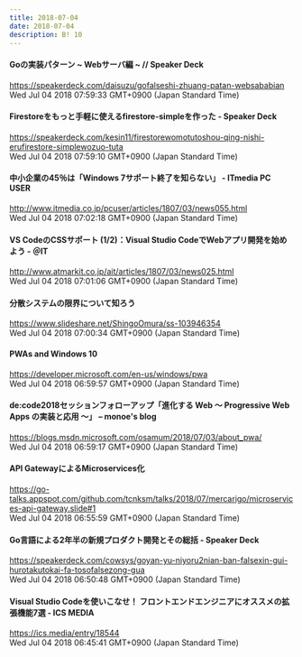 ```yaml
---
title: 2018-07-04
date: 2018-07-04
description: B! 10
---
```


#### Goの実装パターン ~ Webサーバ編 ~ // Speaker Deck
https://speakerdeck.com/daisuzu/gofalseshi-zhuang-patan-websababian<br>
Wed Jul 04 2018 07:59:33 GMT+0900 (Japan Standard Time)<br>


#### Firestoreをもっと手軽に使えるfirestore-simpleを作った - Speaker Deck
https://speakerdeck.com/kesin11/firestorewomotutoshou-qing-nishi-erufirestore-simplewozuo-tuta<br>
Wed Jul 04 2018 07:59:10 GMT+0900 (Japan Standard Time)<br>


####  中小企業の45％は「Windows 7サポート終了を知らない」 - ITmedia PC USER
http://www.itmedia.co.jp/pcuser/articles/1807/03/news055.html<br>
Wed Jul 04 2018 07:02:18 GMT+0900 (Japan Standard Time)<br>


####  VS CodeのCSSサポート (1/2)：Visual Studio CodeでWebアプリ開発を始めよう - ＠IT
http://www.atmarkit.co.jp/ait/articles/1807/03/news025.html<br>
Wed Jul 04 2018 07:01:06 GMT+0900 (Japan Standard Time)<br>


#### 分散システムの限界について知ろう
https://www.slideshare.net/ShingoOmura/ss-103946354<br>
Wed Jul 04 2018 07:00:34 GMT+0900 (Japan Standard Time)<br>


#### PWAs and Windows 10
https://developer.microsoft.com/en-us/windows/pwa<br>
Wed Jul 04 2018 06:59:57 GMT+0900 (Japan Standard Time)<br>


#### de:code2018セッションフォローアップ「進化する Web ～ Progressive Web Apps の実装と応用 ～」 – monoe's blog
https://blogs.msdn.microsoft.com/osamum/2018/07/03/about_pwa/<br>
Wed Jul 04 2018 06:59:17 GMT+0900 (Japan Standard Time)<br>


#### API GatewayによるMicroservices化
https://go-talks.appspot.com/github.com/tcnksm/talks/2018/07/mercarigo/microservices-api-gateway.slide#1<br>
Wed Jul 04 2018 06:55:59 GMT+0900 (Japan Standard Time)<br>


#### Go言語による2年半の新規プロダクト開発とその総括 - Speaker Deck
https://speakerdeck.com/cowsys/goyan-yu-niyoru2nian-ban-falsexin-gui-hurotakutokai-fa-tosofalsezong-gua<br>
Wed Jul 04 2018 06:50:48 GMT+0900 (Japan Standard Time)<br>


#### Visual Studio Codeを使いこなせ！ フロントエンドエンジニアにオススメの拡張機能7選 - ICS MEDIA
https://ics.media/entry/18544<br>
Wed Jul 04 2018 06:45:41 GMT+0900 (Japan Standard Time)<br>


